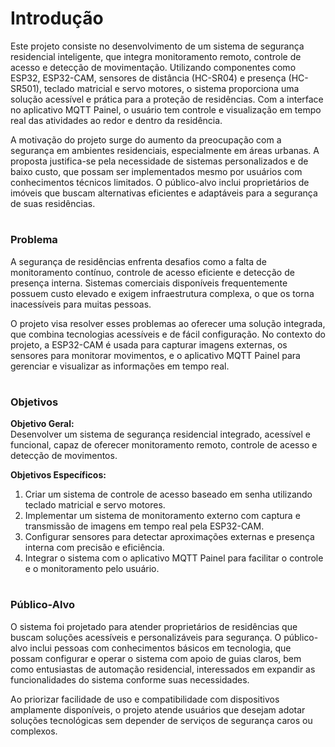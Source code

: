 # Introdução

Este projeto consiste no desenvolvimento de um sistema de segurança residencial inteligente, que integra monitoramento remoto, controle de acesso e detecção de movimentação. Utilizando componentes como ESP32, ESP32-CAM, sensores de distância (HC-SR04) e presença (HC-SR501), teclado matricial e servo motores, o sistema proporciona uma solução acessível e prática para a proteção de residências. Com a interface no aplicativo MQTT Painel, o usuário tem controle e visualização em tempo real das atividades ao redor e dentro da residência.  

A motivação do projeto surge do aumento da preocupação com a segurança em ambientes residenciais, especialmente em áreas urbanas. A proposta justifica-se pela necessidade de sistemas personalizados e de baixo custo, que possam ser implementados mesmo por usuários com conhecimentos técnicos limitados. O público-alvo inclui proprietários de imóveis que buscam alternativas eficientes e adaptáveis para a segurança de suas residências.  

#

### **Problema**  

A segurança de residências enfrenta desafios como a falta de monitoramento contínuo, controle de acesso eficiente e detecção de presença interna. Sistemas comerciais disponíveis frequentemente possuem custo elevado e exigem infraestrutura complexa, o que os torna inacessíveis para muitas pessoas.  

O projeto visa resolver esses problemas ao oferecer uma solução integrada, que combina tecnologias acessíveis e de fácil configuração. No contexto do projeto, a ESP32-CAM é usada para capturar imagens externas, os sensores para monitorar movimentos, e o aplicativo MQTT Painel para gerenciar e visualizar as informações em tempo real.  

#

### **Objetivos**  

**Objetivo Geral:**  
Desenvolver um sistema de segurança residencial integrado, acessível e funcional, capaz de oferecer monitoramento remoto, controle de acesso e detecção de movimentos.  

**Objetivos Específicos:**  
1. Criar um sistema de controle de acesso baseado em senha utilizando teclado matricial e servo motores.  
2. Implementar um sistema de monitoramento externo com captura e transmissão de imagens em tempo real pela ESP32-CAM.  
3. Configurar sensores para detectar aproximações externas e presença interna com precisão e eficiência.  
4. Integrar o sistema com o aplicativo MQTT Painel para facilitar o controle e o monitoramento pelo usuário.  

#

### **Público-Alvo**  

O sistema foi projetado para atender proprietários de residências que buscam soluções acessíveis e personalizáveis para segurança. O público-alvo inclui pessoas com conhecimentos básicos em tecnologia, que possam configurar e operar o sistema com apoio de guias claros, bem como entusiastas de automação residencial, interessados em expandir as funcionalidades do sistema conforme suas necessidades.  

Ao priorizar facilidade de uso e compatibilidade com dispositivos amplamente disponíveis, o projeto atende usuários que desejam adotar soluções tecnológicas sem depender de serviços de segurança caros ou complexos.  

